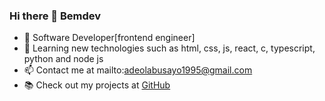 ### Hi there 👋 Bemdev
- 👋 Software Developer[frontend engineer]
- 🌱 Learning new technologies such as html, css, js, react, c, typescript, python and node js
- 📫 Contact me at mailto:adeolabusayo1995@gmail.com
- 📚 Check out my projects at [GitHub](https://github.com/Bemdev)

<!--
**Adebemdev/Adebemdev** is a ✨ _special_ ✨ repository because its `README.md` (this file) appears on your GitHub profile.

Here are some ideas to get you started:

- 🔭 I’m currently working on ...
- 🌱 I’m currently learning ...
- 👯 I’m looking to collaborate on ...
- 🤔 I’m looking for help with ...
- 💬 Ask me about ...
- 📫 How to reach me: ...
- 😄 Pronouns: ...
- ⚡ Fun fact: ...
-->
